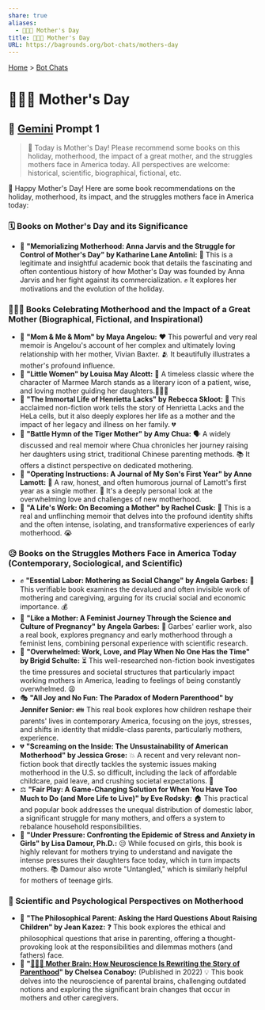 ```yaml
---
share: true
aliases:
  - 🤱🏼💐 Mother's Day
title: 🤱🏼💐 Mother's Day
URL: https://bagrounds.org/bot-chats/mothers-day
---
```

[Home](../index.md) > [Bot Chats](./index.md)  
# 🤱🏼💐 Mother's Day  
## 💬 [Gemini](../software/gemini.md) Prompt 1  
> 🎉 Today is Mother's Day! Please recommend some books on this holiday, motherhood, the impact of a great mother, and the struggles mothers face in America today. All perspectives are welcome: historical, scientific, biographical, fictional, etc.  
  
💖 Happy Mother's Day! Here are some book recommendations on the holiday, motherhood, its impact, and the struggles mothers face in America today:  
  
### 🗓️ Books on Mother's Day and its Significance  
  
- 📜 **"Memorializing Motherhood: Anna Jarvis and the Struggle for Control of Mother's Day" by Katharine Lane Antolini:** 🧐 This is a legitimate and insightful academic book that details the fascinating and often contentious history of how Mother's Day was founded by Anna Jarvis and her fight against its commercialization. ✊ It explores her motivations and the evolution of the holiday.  
  
### 👩‍👧‍👦 Books Celebrating Motherhood and the Impact of a Great Mother (Biographical, Fictional, and Inspirational)  
  
- 🌟 **"Mom & Me & Mom" by Maya Angelou:** ❤️ This powerful and very real memoir is Angelou's account of her complex and ultimately loving relationship with her mother, Vivian Baxter. 🫂 It beautifully illustrates a mother's profound influence.  
- 📖 **"Little Women" by Louisa May Alcott:** 🏡 A timeless classic where the character of Marmee March stands as a literary icon of a patient, wise, and loving mother guiding her daughters.👩‍👧‍👧  
- 🔬 **"The Immortal Life of Henrietta Lacks" by Rebecca Skloot:** 🧬 This acclaimed non-fiction work tells the story of Henrietta Lacks and the HeLa cells, but it also deeply explores her life as a mother and the impact of her legacy and illness on her family. 💔  
- 🐅 **"Battle Hymn of the Tiger Mother" by Amy Chua:** 🗣️ A widely discussed and real memoir where Chua chronicles her journey raising her daughters using strict, traditional Chinese parenting methods. 📚 It offers a distinct perspective on dedicated mothering.  
- 📝 **"Operating Instructions: A Journal of My Son's First Year" by Anne Lamott:** 👶 A raw, honest, and often humorous journal of Lamott's first year as a single mother. 💖 It's a deeply personal look at the overwhelming love and challenges of new motherhood.  
- 👤 **"A Life's Work: On Becoming a Mother" by Rachel Cusk:** 🤰 This is a real and unflinching memoir that delves into the profound identity shifts and the often intense, isolating, and transformative experiences of early motherhood. 😭  
  
### 😥 Books on the Struggles Mothers Face in America Today (Contemporary, Sociological, and Scientific)  
  
- ✊ **"Essential Labor: Mothering as Social Change" by Angela Garbes:** 💼 This verifiable book examines the devalued and often invisible work of mothering and caregiving, arguing for its crucial social and economic importance. 💰  
- 🤰 **"Like a Mother: A Feminist Journey Through the Science and Culture of Pregnancy" by Angela Garbes:** 🧪 Garbes' earlier work, also a real book, explores pregnancy and early motherhood through a feminist lens, combining personal experience with scientific research.  
- 🤯 **"Overwhelmed: Work, Love, and Play When No One Has the Time" by Brigid Schulte:** ⏳ This well-researched non-fiction book investigates the time pressures and societal structures that particularly impact working mothers in America, leading to feelings of being constantly overwhelmed. 😫  
- 🎭 **"All Joy and No Fun: The Paradox of Modern Parenthood" by Jennifer Senior:** 👪 This real book explores how children reshape their parents' lives in contemporary America, focusing on the joys, stresses, and shifts in identity that middle-class parents, particularly mothers, experience.  
- 💔 **"Screaming on the Inside: The Unsustainability of American Motherhood" by Jessica Grose:** 💥 A recent and very relevant non-fiction book that directly tackles the systemic issues making motherhood in the U.S. so difficult, including the lack of affordable childcare, paid leave, and crushing societal expectations. 🚧  
- ⚖️ **"Fair Play: A Game-Changing Solution for When You Have Too Much to Do (and More Life to Live)" by Eve Rodsky:** 🏠 This practical and popular book addresses the unequal distribution of domestic labor, a significant struggle for many mothers, and offers a system to rebalance household responsibilities.  
- 👧 **"Under Pressure: Confronting the Epidemic of Stress and Anxiety in Girls" by Lisa Damour, Ph.D.:** 😥 While focused on girls, this book is highly relevant for mothers trying to understand and navigate the intense pressures their daughters face today, which in turn impacts mothers. 📚 Damour also wrote "Untangled," which is similarly helpful for mothers of teenage girls.  
  
### 🧠 Scientific and Psychological Perspectives on Motherhood  
  
- 🤔 **"The Philosophical Parent: Asking the Hard Questions About Raising Children" by Jean Kazez:** ❓ This book explores the ethical and philosophical questions that arise in parenting, offering a thought-provoking look at the responsibilities and dilemmas mothers (and fathers) face.  
- 🤰 **"[🤱🏼🧠 Mother Brain: How Neuroscience Is Rewriting the Story of Parenthood](../books/mother-brain-how-neuroscience-is-rewriting-the-story-of-parenthood.md)" by Chelsea Conaboy:** (Published in 2022) 💡 This book delves into the neuroscience of parental brains, challenging outdated notions and exploring the significant brain changes that occur in mothers and other caregivers.